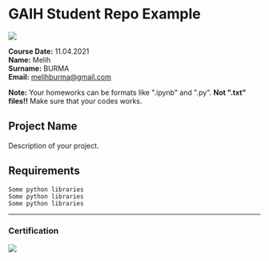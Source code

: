 # GAIH Student Repo Example
![](img/newlogo.png)

**Course Date:** 11.04.2021  
**Name:** Melih  
**Surname:** BURMA  
**Email:** melihburma@gmail.com  

**Note:** Your homeworks can be formats like ".ipynb" and ".py". **Not ".txt" files!!** Make sure that your codes works.  

## Project Name
Description of your project.

## Requirements
```
Some python libraries
Some python libraries
Some python libraries
```
---

### Certification
![](img/TopLearnerCertificate.png)

